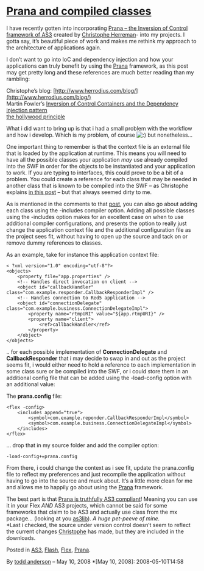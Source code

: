 # [Prana and compiled classes](http://custardbelly.com/blog/2008/05/10/prana-and-compiled-classes/)

I have recently gotten into incorporating [Prana – the Inversion of Control framework of AS3](http://www.pranaframework.org/) created by [Christophe Herreman](http://www.herrodius.com/blog/)- into my projects. I gotta say, it’s beautiful piece of work and makes me rethink my approach to the architecture of applications again.

I don’t want to go into IoC and dependency injection and how your applications can truly benefit by using the [Prana](http://www.pranaframework.org/) framework, as this post may get pretty long and these references are much better reading than my rambling:

Christophe’s blog: [http://www.herrodius.com/blog/](http://www.herrodius.com/blog/)  
Martin Fowler’s [Inversion of Control Containers and the Dependency injection pattern](http://martinfowler.com/articles/injection.html)  
[the hollywood principle](http://en.wikipedia.org/wiki/Hollywood_Principle)

What i did want to bring up is that i had a small problem with the workflow and how i develop. Which is my problem, of course ![:)](http://custardbelly.com/blog/wp-includes/images/smilies/icon_smile.gif) but nonetheless…

One important thing to remember is that the context file is an external file that is loaded by the application at runtime. This means you will need to have all the possible classes your application _may_ use already compiled into the SWF in order for the objects to be instantiated and your application to work. If you are typing to interfaces, this could prove to be a bit of a problem. You could create a reference for each class that may be needed in another class that is known to be compiled into the SWF – as Christophe explains [in this post](http://www.herrodius.com/blog/65) – but that always seemed dirty to me. 

As is mentioned in the comments to that [post](http://www.herrodius.com/blog/65), you can also go about adding each class using the -includes compiler option. Adding all possible classes using the -includes option makes for an excellent case on when to use additional compiler configurations, and presents the option to really just change the application context file and the additional configuration file as the project sees fit, without having to open up the source and tack on or remove dummy references to classes.

As an example, take for instance this application context file:
    
    < ?xml version="1.0" encoding="utf-8"?>
    <objects>
    	<property file="app.properties" />
    	<!-- Handles direct invocation on client -->
    	<object id="callbackHandler" class="com.example.responder.CallbackResponderImpl" />
    	<!-- Handles connection to Red5 application -->
    	<object id="connectionDelegate" class="com.example.business.ConnectionDelegateImpl">
    		<property name="rtmpURI" value="${app.rtmpURI}" />
    		<property name="client">
    			<ref>callbackHandler</ref>
    		</property>
    	</object>
    </objects>

.. for each possible implementation of **ConnectionDelegate** and **CallbackResponder** that i may decide to swap in and out as the project seems fit, i would either need to hold a reference to each implementation in some class sure or be compiled into the SWF, or i could store them in an additional config file that can be added using the -load-config option with an additional value:

The **prana.config** file:
    
    <flex -config>
    	<includes append="true">
    		<symbol>com.example.reponder.CallbackResponderImpl</symbol>
    		<symbol>com.example.business.ConnectionDelegateImpl</symbol>
    	</includes>
    </flex>

… drop that in my source folder and add the compiler option:
    
    -load-config+=prana.config

From there, i could change the context as i see fit, update the prana.config file to reflect my preferences and just recompile the application without having to go into the source and muck about. It’s a little more clean for me and allows me to happily go about using the [Prana](http://www.pranaframework.org/) framework.

The best part is that [Prana is truthfully AS3 compliant](http://www.herrodius.com/blog/64)! Meaning you can use it in your Flex _AND_ AS3 projects, which cannot be said for some frameworks that claim to be AS3 and actually use class from the mx package… (looking at you [as3lib](http://code.google.com/p/as3lib/)). _A huge pet-peeve of mine._  
*Last i checked, the source under version control doesn’t seem to reflect the current changes [Christophe](http://www.herrodius.com/blog/) has made, but they are included in the downloads.

Posted in [AS3](http://custardbelly.com/blog/category/as3/), [Flash](http://custardbelly.com/blog/category/flash/), [Flex](http://custardbelly.com/blog/category/flex/), [Prana](http://custardbelly.com/blog/category/prana/).

By [todd anderson](http://custardbelly.com/blog/author/todd-anderson/) – May 10, 2008
  *[May 10, 2008]: 2008-05-10T14:58
